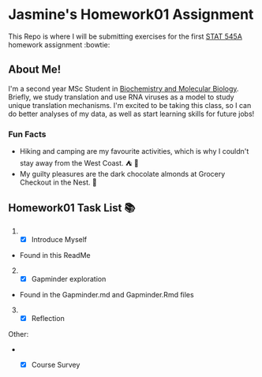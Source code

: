 
# Jasmine's Homework01 Assignment
This Repo is where I will be submitting exercises for the first [STAT 545A](http://stat545.com/) homework assignment :bowtie:


## About Me!
I'm a second year MSc Student in [Biochemistry and Molecular Biology](https://biochem.ubc.ca/). Briefly, we study translation and use RNA viruses as a model to study unique translation mechanisms. I'm excited to be taking this class, so I can do better analyses of my data, as well as start learning skills for future jobs! 

### Fun Facts
* Hiking and camping are my favourite activities, which is why I couldn't stay away from the West Coast. :tent: :evergreen_tree:
* My guilty pleasures are the dark chocolate almonds at Grocery Checkout in the Nest. :chocolate_bar:

### 

## Homework01 Task List :books:
1. -[x] Introduce Myself
  * Found in this ReadMe
2. -[x] Gapminder exploration
  * Found in the Gapminder.md and Gapminder.Rmd files
3. -[x] Reflection

Other: 
* - [x] Course Survey



